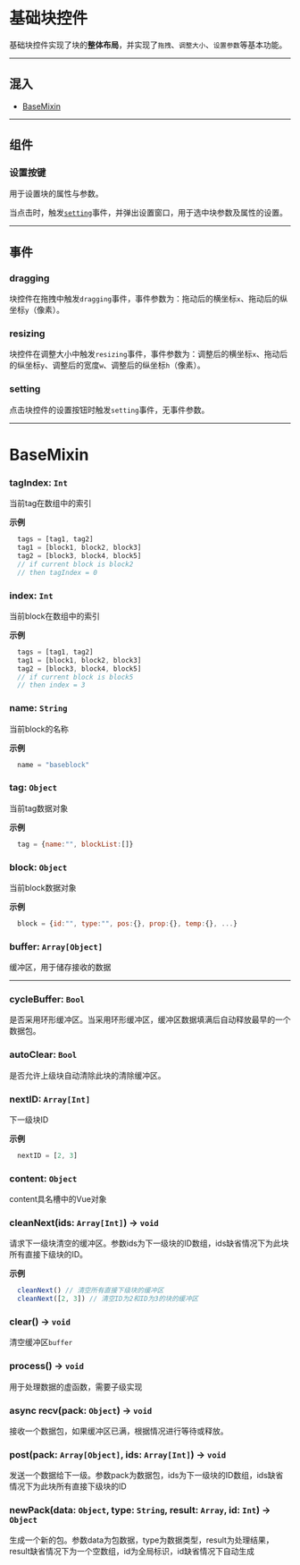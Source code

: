 # 基础块控件

基础块控件实现了块的**整体布局**，并实现了`拖拽`、`调整大小`、`设置参数`等基本功能。

---
## 混入
- [BaseMixin](#basemixin)

---
## 组件

### 设置按键

用于设置块的属性与参数。  

当点击时，触发[`setting`](#setting)事件，并弹出设置窗口，用于选中块参数及属性的设置。

---
## 事件

### dragging

块控件在拖拽中触发`dragging`事件，事件参数为：拖动后的横坐标`x`、拖动后的纵坐标`y`（像素）。

### resizing

块控件在调整大小中触发`resizing`事件，事件参数为：调整后的横坐标`x`、拖动后的纵坐标`y`、调整后的宽度`w`、调整后的纵坐标`h`（像素）。

### setting

点击块控件的设置按钮时触发`setting`事件，无事件参数。

---
# BaseMixin

### tagIndex: `Int`
当前tag在数组中的索引

**示例**
```js
  tags = [tag1, tag2]
  tag1 = [block1, block2, block3]
  tag2 = [block3, block4, block5]
  // if current block is block2
  // then tagIndex = 0
``` 

### index: `Int`
当前block在数组中的索引

**示例**
```js
  tags = [tag1, tag2]
  tag1 = [block1, block2, block3]
  tag2 = [block3, block4, block5]
  // if current block is block5
  // then index = 3
```

### name: `String`
当前block的名称  

**示例**
```js
  name = "baseblock"
```

### tag: `Object`
当前tag数据对象

**示例**
```js
  tag = {name:"", blockList:[]}
```

### block: `Object`
当前block数据对象

**示例**
```js
  block = {id:"", type:"", pos:{}, prop:{}, temp:{}, ...}
```

### buffer: `Array[Object]`
缓冲区，用于储存接收的数据

---
### cycleBuffer: `Bool`
是否采用环形缓冲区。当采用环形缓冲区，缓冲区数据填满后自动释放最早的一个数据包。

### autoClear: `Bool`
是否允许上级块自动清除此块的清除缓冲区。

### nextID: `Array[Int]`
下一级块ID

**示例**
```js
  nextID = [2, 3]
```

### content: `Object`
content具名槽中的Vue对象

### cleanNext(ids: `Array[Int]`) -> `void`
请求下一级块清空的缓冲区。参数ids为下一级块的ID数组，ids缺省情况下为此块所有直接下级块的ID。

**示例**
```js
  cleanNext() // 清空所有直接下级块的缓冲区
  cleanNext([2, 3]) // 清空ID为2和ID为3的块的缓冲区
```

### clear() -> `void`

清空缓冲区`buffer`

### process() -> `void`

用于处理数据的虚函数，需要子级实现

### async recv(pack: `Object`) -> `void`

接收一个数据包，如果缓冲区已满，根据情况进行等待或释放。

### post(pack: `Array[Object]`, ids: `Array[Int]`) -> `void`

发送一个数据给下一级。参数pack为数据包，ids为下一级块的ID数组，ids缺省情况下为此块所有直接下级块的ID

### newPack(data: `Object`, type: `String`, result: `Array`, id: `Int`) -> `Object`

生成一个新的包。参数data为包数据，type为数据类型，result为处理结果，result缺省情况下为一个空数组，id为全局标识，id缺省情况下自动生成
